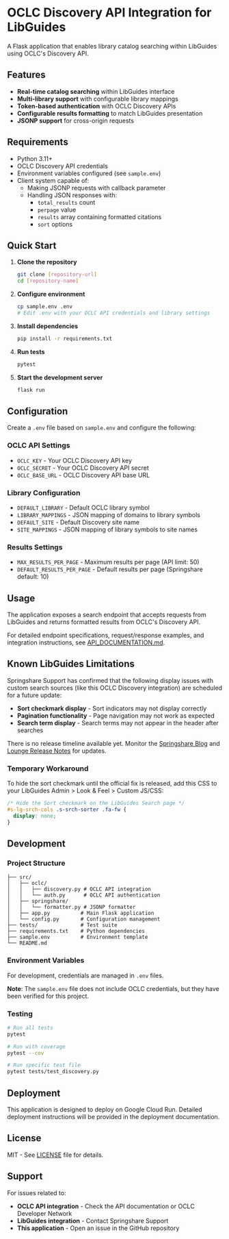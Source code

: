 # OCLC Discovery API Integration for LibGuides

A Flask application that enables library catalog searching within LibGuides using OCLC's Discovery API.

## Features

- **Real-time catalog searching** within LibGuides interface
- **Multi-library support** with configurable library mappings
- **Token-based authentication** with OCLC Discovery APIs
- **Configurable results formatting** to match LibGuides presentation
- **JSONP support** for cross-origin requests

## Requirements

- Python 3.11+
- OCLC Discovery API credentials
- Environment variables configured (see `sample.env`)
- Client system capable of:
  - Making JSONP requests with callback parameter
  - Handling JSON responses with:
    - `total_results` count
    - `perpage` value
    - `results` array containing formatted citations
    - `sort` options

## Quick Start

1. **Clone the repository**
   ```bash
   git clone [repository-url]
   cd [repository-name]
   ```

2. **Configure environment**
   ```bash
   cp sample.env .env
   # Edit .env with your OCLC API credentials and library settings
   ```

3. **Install dependencies**
   ```bash
   pip install -r requirements.txt
   ```

4. **Run tests**
   ```bash
   pytest
   ```

5. **Start the development server**
   ```bash
   flask run
   ```

## Configuration

Create a `.env` file based on `sample.env` and configure the following:

### OCLC API Settings
- `OCLC_KEY` - Your OCLC Discovery API key
- `OCLC_SECRET` - Your OCLC Discovery API secret
- `OCLC_BASE_URL` - OCLC Discovery API base URL

### Library Configuration
- `DEFAULT_LIBRARY` - Default OCLC library symbol
- `LIBRARY_MAPPINGS` - JSON mapping of domains to library symbols
- `DEFAULT_SITE` - Default Discovery site name
- `SITE_MAPPINGS` - JSON mapping of library symbols to site names

### Results Settings
- `MAX_RESULTS_PER_PAGE` - Maximum results per page (API limit: 50)
- `DEFAULT_RESULTS_PER_PAGE` - Default results per page (Springshare default: 10)

## Usage

The application exposes a search endpoint that accepts requests from LibGuides and returns formatted results from OCLC's Discovery API. 

For detailed endpoint specifications, request/response examples, and integration instructions, see [API_DOCUMENTATION.md](api-docs.md).

## Known LibGuides Limitations

Springshare Support has confirmed that the following display issues with custom search sources (like this OCLC Discovery integration) are scheduled for a future update:

- **Sort checkmark display** - Sort indicators may not display correctly
- **Pagination functionality** - Page navigation may not work as expected  
- **Search term display** - Search terms may not appear in the header after searches

There is no release timeline available yet. Monitor the [Springshare Blog](https://blog.springshare.com) and [Lounge Release Notes](https://ask.springshare.com/libguides/faq/1235) for updates.

### Temporary Workaround

To hide the sort checkmark until the official fix is released, add this CSS to your LibGuides Admin > Look & Feel > Custom JS/CSS:

```css
/* Hide the Sort checkmark on the LibGuides Search page */
#s-lg-srch-cols .s-srch-sorter .fa-fw {
  display: none;
}
```

## Development

### Project Structure
```
├── src/
│   ├── oclc/
│   │   ├── discovery.py # OCLC API integration
│   │   └── auth.py      # OCLC API authentication
│   ├── springshare/
│   │   └── formatter.py # JSONP formatter
│   ├── app.py          # Main Flask application
│   └── config.py       # Configuration management
├── tests/              # Test suite
├── requirements.txt    # Python dependencies
├── sample.env          # Environment template
└── README.md
```

### Environment Variables
For development, credentials are managed in `.env` files.

**Note**: The `sample.env` file does not include OCLC credentials, but they have been verified for this project.

### Testing
```bash
# Run all tests
pytest

# Run with coverage
pytest --cov

# Run specific test file
pytest tests/test_discovery.py
```

## Deployment

This application is designed to deploy on Google Cloud Run. Detailed deployment instructions will be provided in the deployment documentation.

## License

MIT - See [LICENSE](LICENSE) file for details.

## Support

For issues related to:
- **OCLC API integration** - Check the API documentation or OCLC Developer Network
- **LibGuides integration** - Contact Springshare Support
- **This application** - Open an issue in the GitHub repository
